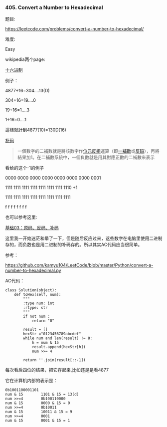 ### 405. Convert a Number to Hexadecimal

题目:

<https://leetcode.com/problems/convert-a-number-to-hexadecimal/>

难度:

Easy



wikipedia两个page:



[十六进制](https://zh.wikipedia.org/wiki/十六进制#.E5.8D.81.E9.80.B2.E5.88.B6.E8.BD.89.E5.8D.81.E5.85.AD.E9.80.B2.E5.88.B6)

例子：

4877÷16=304....13(D)

304÷16=19....0

19÷16=1....3

1÷16=0....1

這樣就計到4877(10)=130D(16)



[补码](https://zh.wikipedia.org/wiki/二補數)

> 一個數字的二補數就是將該數字作[位元](https://zh.wikipedia.org/wiki/%E4%BD%8D%E5%85%83)[反相](https://zh.wikipedia.org/w/index.php?title=%E5%8F%8D%E7%9B%B8&action=edit&redlink=1)運算（即[一補數](https://zh.wikipedia.org/wiki/%E4%B8%80%E8%A3%9C%E6%95%B8)或[反码](https://zh.wikipedia.org/wiki/%E5%8F%8D%E7%A0%81)），再將結果加1。在二補數系統中，一個負數就是用其對應正數的二補數來表示



看给的这个-1的例子



0000 0000 0000 0000 0000 0000 0000 0001

1111 1111 1111 1111 1111 1111 1111 1110   +1

1111 1111 1111 1111 1111 1111 1111 1111

f	f	f	f	f	f	f	f





也可以参考这里:

[基础03：原码、反码、补码](https://higoge.github.io/2015/07/02/basic03/)



这里我一开始迷茫和晕了一下，但是随后反应过来，这些数字在电脑里使用二进制存的，而负数也是用二进制的补码存的。所以其实AC代码应当很简单。

参考：

<https://github.com/kamyu104/LeetCode/blob/master/Python/convert-a-number-to-hexadecimal.py>



AC代码：

```
class Solution(object):
    def toHex(self, num):
        """
        :type num: int
        :rtype: str
        """
        if not num :
            return "0"

        result = []
        hexStr ="0123456789abcdef"
        while num and len(result) != 8:
            h = num & 15
            result.append(hexStr[h])
            num >>= 4

        return ''.join(result[::-1])
```



每次看后四位的结果，把它存起来,比如还是是看4877

它在计算机内部的表示是： 

```
0b1001100001101
num & 15		1101 & 15 = 13(d)
num >>=4		0b100110000
num & 15		0000 & 15 = 0
num >>=4		0b10011
num & 15		10011 & 15 = 9
num >>=4		0001
num & 15		0001 & 15 = 1

```








